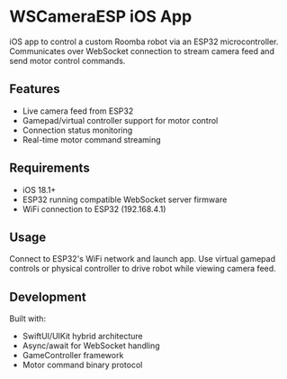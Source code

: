 # WSCameraESP iOS App

iOS app to control a custom Roomba robot via an ESP32 microcontroller. Communicates over WebSocket connection to stream camera feed and send motor control commands.

## Features

- Live camera feed from ESP32
- Gamepad/virtual controller support for motor control
- Connection status monitoring
- Real-time motor command streaming

## Requirements 

- iOS 18.1+
- ESP32 running compatible WebSocket server firmware
- WiFi connection to ESP32 (192.168.4.1)

## Usage

Connect to ESP32's WiFi network and launch app. Use virtual gamepad controls or physical controller to drive robot while viewing camera feed.

## Development

Built with:
- SwiftUI/UIKit hybrid architecture 
- Async/await for WebSocket handling
- GameController framework
- Motor command binary protocol